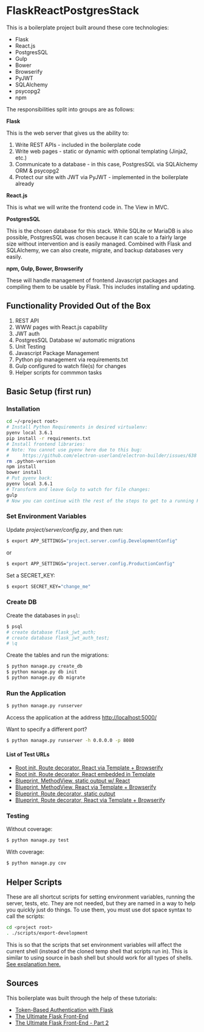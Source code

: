 # FlaskReactPostgresStack

This is a boilerplate project built around these core technologies:

* Flask
* React.js
* PostgresSQL
* Gulp
* Bower
* Browserify
* PyJWT
* SQLAlchemy
* psycopg2
* npm

The responsibilities split into groups are as follows:

**Flask**

This is the web server that gives us the ability to:

1. Write REST APIs - included in the boilerplate code
2. Write web pages - static or dynamic with optional templating (Jinja2, etc.)
3. Communicate to a database - in this case, PostgresSQL via SQLAlchemy ORM & psycopg2
4. Protect our site with JWT via PyJWT - implemented in the boilerplate already

**React.js**

This is what we will write the frontend code in. The View in MVC.

**PostgresSQL**

This is the chosen database for this stack. While SQLite or MariaDB is also possible, PostgresSQL was chosen because it can scale to a fairly large size without intervention and is easily managed. Combined with Flask and SQLAlchemy, we can also create, migrate, and backup databases very easily.

**npm, Gulp, Bower, Browserify**

These will handle management of frontend Javascript packages and compiling them to be usable by Flask. This includes installing and updating.

## Functionality Provided Out of the Box

1. REST API
2. WWW pages with React.js capability
3. JWT auth
4. PostgresSQL Database w/ automatic migrations
5. Unit Testing
6. Javascript Package Management
7. Python pip management via requirements.txt
8. Gulp configured to watch file(s) for changes
9. Helper scripts for commmon tasks

## Basic Setup (first run)

### Installation

```sh
cd ~/<project root>
# Install Python Requirements in desired virtualenv:
pyenv local 3.6.1
pip install -r requirements.txt
# Install frontend libraries:
# Note: You cannot use pyenv here due to this bug:
#     https://github.com/electron-userland/electron-builder/issues/638
rm .python-version
npm install
bower install
# Put pyenv back:
pyenv local 3.6.1
# Transform and leave Gulp to watch for file changes:
gulp
# Now you can continue with the rest of the steps to get to a running Flask server.
```

### Set Environment Variables

Update *project/server/config.py*, and then run:

```sh
$ export APP_SETTINGS="project.server.config.DevelopmentConfig"
```

or

```sh
$ export APP_SETTINGS="project.server.config.ProductionConfig"
```

Set a SECRET_KEY:

```sh
$ export SECRET_KEY="change_me"
```

### Create DB

Create the databases in `psql`:

```sh
$ psql
# create database flask_jwt_auth;
# create database flask_jwt_auth_test;
# \q
```

Create the tables and run the migrations:

```sh
$ python manage.py create_db
$ python manage.py db init
$ python manage.py db migrate
```

### Run the Application

```sh
$ python manage.py runserver
```

Access the application at the address [http://localhost:5000/](http://localhost:5000/)

Want to specify a different port?

```sh
$ python manage.py runserver -h 0.0.0.0 -p 8080
```

#### List of Test URLs

* [Root init, Route decorator, React via Template + Browserify](http://localhost:5000/index)
* [Root init, Route decorator, React embedded in Template](http://localhost:5000/hello)
* [Blueprint, MethodView, static output w/ React](http://localhost:5000/methodview/static)
* [Blueprint, MethodView, React via Template + Browserify](http://localhost:5000/methodview/template)
* [Blueprint, Route decorator, static output](http://localhost:5000/route)
* [Blueprint, Route decorator, React via Template + Browserify](http://localhost:5000/route/index)

### Testing

Without coverage:

```sh
$ python manage.py test
```

With coverage:

```sh
$ python manage.py cov
```

## Helper Scripts

These are all shortcut scripts for setting environment variables, running the server, tests, etc. They are not needed, but they are named in a way to help you quickly just do things. To use them, you must use dot space syntax to call the scripts:

```sh
cd <project root>
. ./scripts/export-development
```

This is so that the scripts that set environment variables will affect the current shell (instead of the cloned temp shell that scripts run in). This is similar to using source in bash shell but should work for all types of shells. [See explanation here.](http://stackoverflow.com/questions/496702/can-a-shell-script-set-environment-variables-of-the-calling-shell)

## Sources

This boilerplate was built through the help of these tutorials:

* [Token-Based Authentication with Flask](https://realpython.com/blog/python/token-based-authentication-with-flask/)
* [The Ultimate Flask Front-End](https://realpython.com/blog/python/the-ultimate-flask-front-end/)
* [The Ultimate Flask Front-End - Part 2](https://realpython.com/blog/python/the-ultimate-flask-front-end-part-2/)
